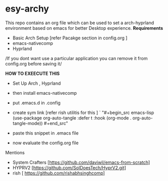 # esy-archy
This repo contains an org file which can be used to set a arch-hyprland environment based on emacs for better Desktop experience.
**Requirements**
- Basic Arch Setup [refer Pacakge section in config.org ]
- emacs-nativecomp
- Hyprland 

/If you dont want use a particular application you can remove it from config.org before saving it/

**HOW TO EXEECUTE THIS**  
  - Set Up Arch , Hyprland
  - then install emacs-nativecomp
  - put .emacs.d in .config 
  - create sym link [refer rish utilitis for this ] `
"#+begin_src emacs-lisp
(use-package org-auto-tangle
  :defer t
  :hook (org-mode . org-auto-tangle-mode)) #+end_src"

- paste this snippet in .emacs file 
- now evaluate the config.org file

Mentions
- System Crafters [https://github.com/daviwil/emacs-from-scratch]
- HYPRV2 [https://github.com/SolDoesTech/HyprV2.git]
- rish [ https://github.com/rishabhsinghcomp]
